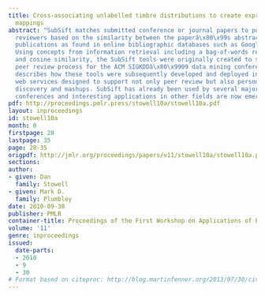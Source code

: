 ```yaml
---
title: Cross-associating unlabelled timbre distributions to create expressive musical
  mappings
abstract: "SubSift matches submitted conference or journal papers to potential peer
  reviewers based on the similarity between the paperâ\x80\x99s abstract and the reviewerâ\x80\x99s
  publications as found in online bibliographic databases such as Google Scholar.
  Using concepts from information retrieval including a bag-of-words representation
  and cosine similarity, the SubSift tools were originally created to streamline the
  peer review process for the ACM SIGKDDâ\x80\x9909 data mining conference. This paper
  describes how these tools were subsequently developed and deployed in the form of
  web services designed to support not only peer review but also personalised data
  discovery and mashups. SubSift has already been used by several major data mining
  conferences and interesting applications in other fields are now emerging."
pdf: http://proceedings.pmlr.press/stowell10a/stowell10a.pdf
layout: inproceedings
id: stowell10a
month: 0
firstpage: 28
lastpage: 35
page: 28-35
origpdf: http://jmlr.org/proceedings/papers/v11/stowell10a/stowell10a.pdf
sections: 
author:
- given: Dan
  family: Stowell
- given: Mark D.
  family: Plumbley
date: 2010-09-30
publisher: PMLR
container-title: Proceedings of the First Workshop on Applications of Pattern Analysis
volume: '11'
genre: inproceedings
issued:
  date-parts:
  - 2010
  - 9
  - 30
# Format based on citeproc: http://blog.martinfenner.org/2013/07/30/citeproc-yaml-for-bibliographies/
---
```


